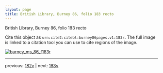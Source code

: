 ```yaml
---
layout: page
title: British Library, Burney 86, folio 183 recto
---
```


British Library, Burney 86, folio 183 recto

Cite this object as `urn:cite2:citebl:burney86pages.v1:183r`.  The full image is linked to a citation tool you can use to cite regions of the image.

[![burney_ms_86_f183r](http://www.homermultitext.org/iipsrv?IIIF=/project/homer/pyramidal/deepzoom/citebl/burney86imgs/v1/burney_ms_86_f183r.tif/full/800,/0/default.jpg)](http://www.homermultitext.org/ict2/?urn=urn:cite2:citebl:burney86imgs.v1:burney_ms_86_f183r) 

---

previous:  [182v](../182v/) | next: [183v](../183v/)